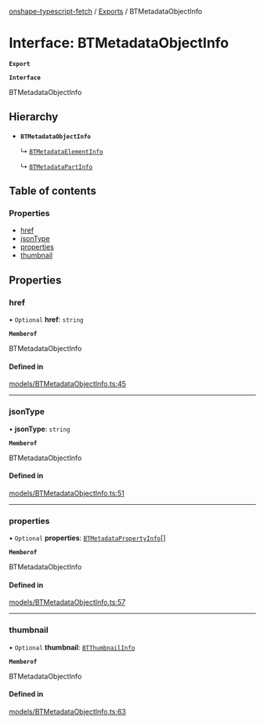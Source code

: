 [onshape-typescript-fetch](../README.md) / [Exports](../modules.md) / BTMetadataObjectInfo

# Interface: BTMetadataObjectInfo

**`Export`**

**`Interface`**

BTMetadataObjectInfo

## Hierarchy

- **`BTMetadataObjectInfo`**

  ↳ [`BTMetadataElementInfo`](BTMetadataElementInfo.md)

  ↳ [`BTMetadataPartInfo`](BTMetadataPartInfo.md)

## Table of contents

### Properties

- [href](BTMetadataObjectInfo.md#href)
- [jsonType](BTMetadataObjectInfo.md#jsontype)
- [properties](BTMetadataObjectInfo.md#properties)
- [thumbnail](BTMetadataObjectInfo.md#thumbnail)

## Properties

### href

• `Optional` **href**: `string`

**`Memberof`**

BTMetadataObjectInfo

#### Defined in

[models/BTMetadataObjectInfo.ts:45](https://github.com/toebes/onshape-typescript-fetch/blob/3e11ae1/models/BTMetadataObjectInfo.ts#L45)

___

### jsonType

• **jsonType**: `string`

**`Memberof`**

BTMetadataObjectInfo

#### Defined in

[models/BTMetadataObjectInfo.ts:51](https://github.com/toebes/onshape-typescript-fetch/blob/3e11ae1/models/BTMetadataObjectInfo.ts#L51)

___

### properties

• `Optional` **properties**: [`BTMetadataPropertyInfo`](BTMetadataPropertyInfo.md)[]

**`Memberof`**

BTMetadataObjectInfo

#### Defined in

[models/BTMetadataObjectInfo.ts:57](https://github.com/toebes/onshape-typescript-fetch/blob/3e11ae1/models/BTMetadataObjectInfo.ts#L57)

___

### thumbnail

• `Optional` **thumbnail**: [`BTThumbnailInfo`](BTThumbnailInfo.md)

**`Memberof`**

BTMetadataObjectInfo

#### Defined in

[models/BTMetadataObjectInfo.ts:63](https://github.com/toebes/onshape-typescript-fetch/blob/3e11ae1/models/BTMetadataObjectInfo.ts#L63)
